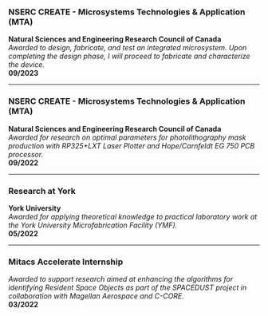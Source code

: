 ### NSERC CREATE - Microsystems Technologies & Application (MTA)  
**Natural Sciences and Engineering Research Council of Canada**  
*Awarded to design, fabricate, and test an integrated microsystem. Upon completing the design phase, I will proceed to fabricate and characterize the device.*  
**09/2023**

---

### NSERC CREATE - Microsystems Technologies & Application (MTA)  
**Natural Sciences and Engineering Research Council of Canada**  
*Awarded for research on optimal parameters for photolithography mask production with RP325+LXT Laser Plotter and Hope/Carnfeldt EG 750 PCB processor.*  
**09/2022**

---

### Research at York  
**York University**  
*Awarded for applying theoretical knowledge to practical laboratory work at the York University Microfabrication Facility (YMF).*  
**05/2022**

---

### Mitacs Accelerate Internship  
*Awarded to support research aimed at enhancing the algorithms for identifying Resident Space Objects as part of the SPACEDUST project in collaboration with Magellan Aerospace and C-CORE.*  
**03/2022**
